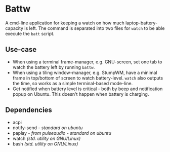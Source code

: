 Battw 
================

A cmd-line application for keeping a watch on how much laptop-battery-capacity is left.
The command is separated into two files for `watch` to be able execute the `batt` script.

## Use-case
* When using a terminal frame-manager, e.g. GNU-screen, set one tab to watch the battery
left by running `battw`.
* When using a tiling window-manager, e.g. StumpWM, have a minimal frame in top/bottom of
screen to watch battery-level. `watch` also outputs the time, so works as a simple
terminal-based mode-line.
* Get notified when battery level is critical - both by beep and notification popup on Ubuntu. This doesn't happen when battery is charging.

## Dependencies

* acpi 
* notify-send _- standard on ubuntu_ 
* paplay _- from pulseaudio - standard on ubuntu_ 
* watch _(std. utility on GNU/Linux)_
* bash _(std. utility on GNU/Linux)_
